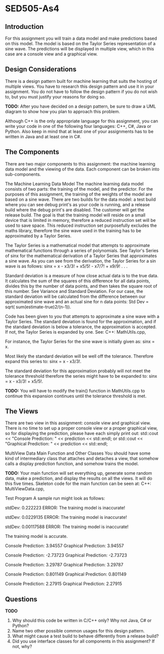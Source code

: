 # SED505-As4

## Introduction
For this assignment you will train a data model and make predictions based on this model. The model is based on the Taylor Series representation of a sine wave. The predictions will be displayed in multiple view, which in this case are a console view and a graphical view.

## Design Considerations
There is a design pattern built for machine learning that suits the hosting of multiple views. You have to research this design pattern and use it in your assignment. You do not have to follow the design pattern if you do not wish to, but you must justify your reasons for doing so.

**TODO:** After you have decided on a design pattern, be sure to draw a UML diagram to show how you plan to approach this problem.

Although C++ is the only appropriate language for this assignment, you can write your code in one of the following four languages: C++, C#, Java or Python. Also keep in mind that at least one of your assignments has to be written in Java and at least one in C#.

## The Components
There are two major components to this assignment: the machine learning data model and the viewing of the data. Each component can be broken into sub-components.

The Machine Learning Data Model
The machine learning data model consists of two parts: the training of the model, and the predictor. For the purposes of this assignment, the training of the weights of the model are based on a sine wave. There are two builds for the data model: a test build where you can see debug print's as your code is running, and a release build where the debug print's are disabled. The customer will get the release build. The goal is that the training model will reside on a small device that is limited in memory, therefore a reduced instruction set will be used to save space. This reduced instruction set purposefully excludes the maths library, therefore the sine wave used in the training has to be approximated by a Taylor Series.

The Taylor Series is a mathematical model that attempts to approximate mathematical functions through a series of polynomials. See Taylor's Series of sinx for the mathematical derivation of a Taylor Series that approximates a sine wave. As you can see from the derivation, the Taylor Series for a sin wave is as follows:
sinx = x - x3/3! + x5/5! - x7/7! + x9/9! . . .

Standard deviation is a measure of how close actual data is to the true data. It calculates the sum of the squares of this difference for all data points, divides this by the number of data points, and then takes the square root of this number. See Variance and Standard Deviation. For our case, the standard deviation will be calculated from the difference between our approximated sine wave and an actual sine for n data points:
Std Dev = sqrt( sum(estimate-true)2/(n-1)).

Code has been given to you that attempts to approximate a sine wave with a Taylor Series. The standard deviation is found for the approximation, and if the standard deviation is below a tolerance, the approximation is accepted. If not, the Taylor Series is expanded by one. See:
C++: MathUtils.cpp,

For instance, the Taylor Series for the sine wave is initially given as:
sinx = x.

Most likely the standard deviation will be well off the tolerance. Therefore expand this series to:
sinx = x - x3/3!.

The standard deviation for this approximation probably will not meet the tolerance threshold therefore the series might have to be expanded to:
sinx = x - x3/3! + x5/5!.

**TODO:** You will have to modify the train() function in MathUtils.cpp to continue this expansion continues until the tolerance threshold is met.

## The Views
There are two view in this assignment: console view and graphical view. There is no time to set up a proper console view or a proper graphical view, so for displaying the prediction, please have each simply print out:
std::cout << "Console Prediction: " << prediction << std::endl; or
std::cout << "Graphical Prediction: " << prediction << std::endl;

MultiView Data Main Function and Other Classes
You should have some kind of intermediary class that attaches and detaches a view, that somehow calls a display prediction function, and somehow trains the model.

**TODO:** Your main function will set everything up, generate some random data, make a prediction, and display the results on all the views. It will do this five times. Skeleton code for the main function can be seen at:
C++: MultiViewData.cpp,

Test Program
A sample run might look as follows:

stdDev: 0.222223
ERROR: The training model is inaccurate!

stdDev: 0.0229135
ERROR: The training model is inaccurate!

stdDev: 0.00117588
ERROR: The training model is inaccurate!

The training model is accurate.

Console Prediction: 3.94557
Graphical Prediction: 3.94557

Console Prediction: -2.73723
Graphical Prediction: -2.73723

Console Prediction: 3.29787
Graphical Prediction: 3.29787

Console Prediction: 0.801149
Graphical Prediction: 0.801149

Console Prediction: 2.27915
Graphical Prediction: 2.27915

## Questions
**TODO**
1. Why should this code be written in C/C++ only? Why not Java, C# or Python?
2. Name two other possible common usages for this design pattern.
3. What might cause a test build to behave differently from a release build?
4. Did you use interface classes for all components in this assignment? If not, why?
